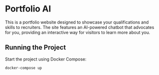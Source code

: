 # Portfolio AI

This is a portfolio website designed to showcase your qualifications and skills to recruiters. The site features an AI-powered chatbot that advocates for you, providing an interactive way for visitors to learn more about you.

## Running the Project

Start the project using Docker Compose:

```bash
docker-compose up
```
